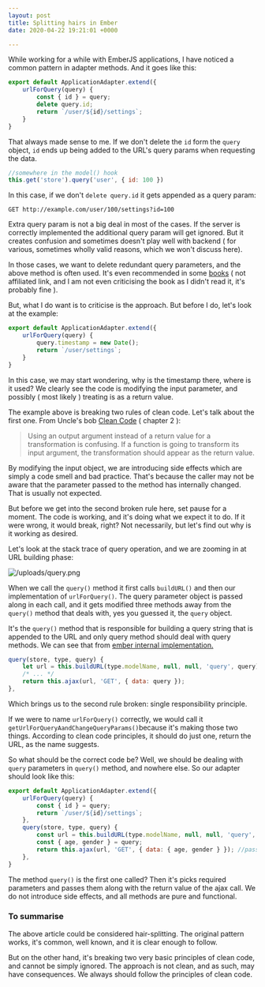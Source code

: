 ```yaml
---
layout: post
title: Splitting hairs in Ember
date: 2020-04-22 19:21:01 +0000

---
```

While working for a while with EmberJS applications, I have noticed a common pattern in adapter methods. And it goes like this:

```javascript
export default ApplicationAdapter.extend({
    urlForQuery(query) {
        const { id } = query;
        delete query.id;
        return `/user/${id}/settings`;
    }
}
```

That always made sense to me. If we don't delete the `id` form the `query` object, `id` ends up being added to the URL's query params when requesting the data.

```javascript
//somewhere in the model() hook
this.get('store').query('user', { id: 100 })
```

In this case, if we don't `delete query.id` it gets appended as a query param:

    GET http://example.com/user/100/settings?id=100

Extra query param is not a big deal in most of the cases. If the server is correctly implemented the additional query param will get ignored. But it creates confusion and sometimes doesn't play well with backend ( for various, sometimes wholly valid reasons, which we won't discuss here).

In those cases, we want to delete redundant query parameters, and the above method is often used. It's even recommended in some [books](https://github.com/skaterdav85/ember-data-in-the-wild/blob/master/chapter5/app/adapters/contact.js) ( not affiliated link, and I am not even criticising the book as I didn't read it, it's probably fine ).

But, what I do want is to criticise is the approach. But before I do, let's look at the example:

```javascript
export default ApplicationAdapter.extend({
    urlForQuery(query) {
        query.timestamp = new Date(); 
        return `/user/settings`;
    }
}
```

In this case, we may start wondering, why is the timestamp there, where is it used? We clearly see the code is modifying the input parameter, and possibly ( most likely ) treating is as a return value.

The example above is breaking two rules of clean code. Let's talk about the first one. From Uncle's bob [Clean Code](https://www.amazon.com/Clean-Code-Handbook-Software-Craftsmanship-ebook/dp/B001GSTOAM) ( chapter 2 ):

> Using an output argument instead of a return value for a transformation is confusing. If a function is going to transform its input argument, the transformation should appear as the return value.

By modifying the input object, we are introducing side effects which are simply a code smell and bad practice. That's because the caller may not be aware that the parameter passed to the method has internally changed. That is usually not expected.

But before we get into the second broken rule here, set pause for a moment. The code is working, and it's doing what we expect it to do. If it were wrong, it would break, right? Not necessarily, but let's find out why is it working as desired.

Let's look at the stack trace of query operation, and we are zooming in at URL building phase:

![/uploads/query.png](https://app.forestry.io/sites/bpygrjjbkx-ida/body-media//uploads/query.png)

When we call the `query()` method it first calls `buildURL()` and then our implementation of `urlForQuery()`. The query parameter object is passed along in each call, and it gets modified three methods away from the `query()` method that deals with, yes you guessed it, the `query` object.

It's the `query()` method that is responsible for building a query string that is appended to the URL and only query method should deal with query methods. We can see that from [ember internal implementation. ](https://github.com/emberjs/data/blob/v3.10.0/addon/adapters/rest.js#L552)

```javascript   
query(store, type, query) {
    let url = this.buildURL(type.modelName, null, null, 'query', query);
    /* ... */ 
    return this.ajax(url, 'GET', { data: query });
},
```

Which brings us to the second rule broken: single responsibility principle.

If we were to name `urlForQuery()` correctly, we would call it `getUrlForQueryAandChangeQueryParams()`because it's making those two things. According to clean code principles, it should do just one, return the URL, as the name suggests.

So what should be the correct code be? Well, we should be dealing with `query` parameters in `query()` method, and nowhere else. So our adapter should look like this:

```javascript
export default ApplicationAdapter.extend({
    urlForQuery(query) {
        const { id } = query;
        return `/user/${id}/settings`;
    },
    query(store, type, query) {
        const url = this.buildURL(type.modelName, null, null, 'query', query);
      	const { age, gender } = query;
        return this.ajax(url, 'GET', { data: { age, gender } }); //pass it along with params required
    },
}
```

The method `query()` is the first one called? Then it's picks required parameters and passes them along with the return value of the ajax call. We do not introduce side effects, and all methods are pure and functional.

### To summarise

The above article could be considered hair-splitting. The original pattern works, it's common, well known, and it is clear enough to follow.

But on the other hand, it's breaking two very basic principles of clean code, and cannot be simply ignored. The approach is not clean, and as such, may have consequences. We always should follow the principles of clean code.